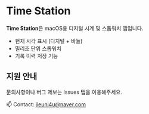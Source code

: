# Time Station

**Time Station**은 macOS용 디지털 시계 및 스톱워치 앱입니다.

- 현재 시각 표시 (디지털 + 바늘)
- 밀리초 단위 스톱워치
- 기록 이력 저장 기능

## 지원 안내

문의사항이나 버그 제보는 Issues 탭을 이용해주세요.

📫 Contact: [jieuni4u@naver.com](mailto:jieuni4u@naver.com)

